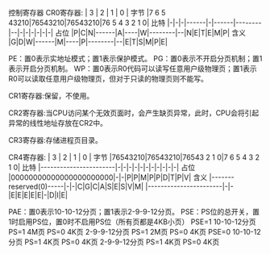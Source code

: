 控制寄存器
CR0寄存器:
|    3       |   2    |   1    |       0      |  字节
|7 6 5  43210|76543210|76543210|76 5 4 3 2 1 0|  比特
|-|-|-|------|-|------|--------|--|-|-|-|-|-|-|  占位
|P|C|N|------|A|----|W|--------|--|N|E|T|E|M|P|  含义
|G|D|W|------|M|----|P|--------|--|E|T|S|M|P|E|

PE：置0表示实地址模式；置1表示保护模式。
PG：置0表示不开启分页机制；置1表示开启分页机制。
WP：置0表示R0代码可以读写任意用户级物理页；置1表示R0可以读取任意用户级物理页，但对于只读的物理页则不能写。

CR1寄存器:保留，不使用。

CR2寄存器:当CPU访问某个无效页面时，会产生缺页异常，此时，CPU会将引起异常的线性地址存放在CR2中。

CR3寄存器:存储进程页目录。

CR4寄存器:
|    3       |   2    |   1   |       0       |  字节
|76543210|76543210|76543 2 1 0|7 6 5 4 3 2 1 0|  比特
|-----------------------|-|-|-|-|-|-|-|-|-|-|-|  占位
|00000000000000000000000|-|-|P|P|M|P|P|D|T|P|V|  含义
|-------reserved(0)-----|-|-|C|G|C|A|S|E|S|V|M|
|-----------------------|-|-|E|E|E|E|E|-|D|I|E|

PAE：置0表示10-10-12分页；置1表示2-9-9-12分页。
PSE：PS位的总开关，置1时启用PS位，置0时不启用PS位（所有页都是4KB小页）
PSE=1  10-10-12分页    PS=1     4M页
                       PS=0     4K页
       2-9-9-12分页    PS=1     2M页
	                   PS=0     4K页
PSE=0  10-10-12分页    PS=1     4K页
                       PS=0     4K页
       2-9-9-12分页    PS=1     4K页
	                   PS=0     4K页

